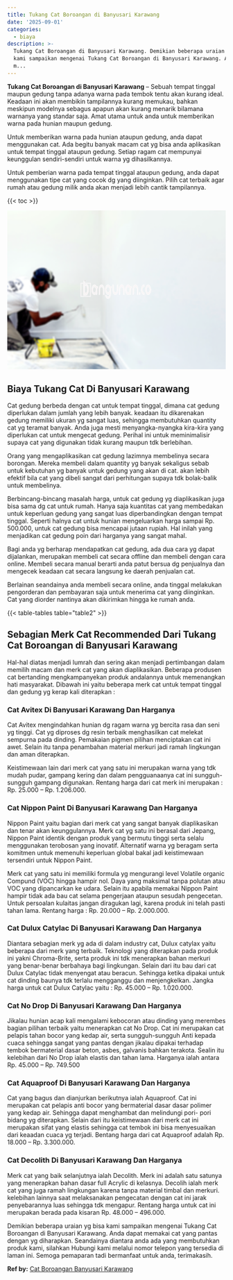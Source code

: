 ```yaml
---
title: Tukang Cat Boroangan di Banyusari Karawang
date: '2025-09-01'
categories:
  - biaya
description: >-
  Tukang Cat Boroangan di Banyusari Karawang. Demikian beberapa uraian yg bisa
  kami sampaikan mengenai Tukang Cat Boroangan di Banyusari Karawang. Anda dapat
  m...
---
```


**Tukang Cat Boroangan di Banyusari Karawang** – Sebuah tempat tinggal maupun gedung tanpa adanya warna pada tembok tentu akan kurang ideal. Keadaan ini akan membikin tampilannya kurang memukau, bahkan meskipun modelnya sebagus apapun akan kurang menarik bilamana warnanya yang standar saja. Amat utama untuk anda untuk memberikan warna pada hunian maupun gedung.

Untuk memberikan warna pada hunian ataupun gedung, anda dapat menggunakan cat. Ada begitu banyak macam cat yg bisa anda aplikasikan untuk tempat tinggal ataupun gedung. Setiap ragam cat mempunyai keunggulan sendiri-sendiri untuk warna yg dihasilkannya.

Untuk pemberian warna pada tempat tinggal ataupun gedung, anda dapat menggunakan tipe cat yang cocok dg yang diinginkan. Pilih cat terbaik agar rumah atau gedung milik anda akan menjadi lebih cantik tampilannya.

{{< toc >}}

![Tukang Cat Boroangan di Banyusari Karawang](/images/jasa-cat-murah41.png)

## Biaya Tukang Cat Di Banyusari Karawang

Cat gedung berbeda dengan cat untuk tempat tinggal, dimana cat gedung diperlukan dalam jumlah yang lebih banyak. keadaan itu dikarenakan gedung memiliki ukuran yg sangat luas, sehingga membutuhkan quantity cat yg teramat banyak. Anda juga mesti menyangka-nyangka kira-kira yang diperlukan cat untuk mengecat gedung. Perihal ini untuk meminimalisir supaya cat yang digunakan tidak kurang maupun tdk berlebihan.

Orang yang mengaplikasikan cat gedung lazimnya membelinya secara borongan. Mereka membeli dalam quantity yg banyak sekaligus sebab untuk kebutuhan yg banyak untuk gedung yang akan di cat. akan lebih efektif bila cat yang dibeli sangat dari perhitungan supaya tdk bolak-balik untuk membelinya.

Berbincang-bincang masalah harga, untuk cat gedung yg diaplikasikan juga bisa sama dg cat untuk rumah. Hanya saja kuantitas cat yang membedakan untuk keperluan gedung yang sangat luas diperbandingkan dengan tempat tinggal. Seperti halnya cat untuk hunian mengeluarkan harga sampai Rp. 500.000, untuk cat gedung bisa mencapai jutaan rupiah. Hal inilah yang menjadikan cat gedung poin dari harganya yang sangat mahal.

Bagi anda yg berharap mendapatkan cat gedung, ada dua cara yg dapat dijalankan, merupakan membeli cat secara offline dan membeli dengan cara online. Membeli secara manual berarti anda patut bersua dg penjualnya dan mengecek keadaan cat secara langsung ke daerah penjualan cat.

Berlainan seandainya anda membeli secara online, anda tinggal melakukan pengorderan dan pembayaran saja untuk menerima cat yang diinginkan. Cat yang diorder nantinya akan dikirimkan hingga ke rumah anda.

{{< table-tables table="table2" >}}

## Sebagian Merk Cat Recommended Dari Tukang Cat Boroangan di Banyusari Karawang

Hal-hal diatas menjadi lumrah dan sering akan menjadi pertimbangan dalam memilih macam dan merk cat yang akan diaplikasikan. Beberapa produsen cat bertanding mengkampanyekan produk andalannya untuk memenangkan hati masyarakat. Dibawah ini yaitu beberapa merk cat untuk tempat tinggal dan gedung yg kerap kali diterapkan :

### Cat Avitex Di Banyusari Karawang Dan Harganya

Cat Avitex mengindahkan hunian dg ragam warna yg bercita rasa dan seni yg tinggi. Cat yg diproses dg resin terbaik menghasilkan cat melekat sempurna pada dinding. Pemakaian pigmen pilihan menciptakan cat ini awet. Selain itu tanpa penambahan material merkuri jadi ramah lingkungan dan aman diterapkan.

Keistimewaan lain dari merk cat yang satu ini merupakan warna yang tdk mudah pudar, gampang kering dan dalam pengguanaanya cat ini sungguh-sungguh gampang digunakan. Rentang harga dari cat merk ini merupakan : Rp. 25.000 – Rp. 1.206.000.

### Cat Nippon Paint Di Banyusari Karawang Dan Harganya

Nippon Paint yaitu bagian dari merk cat yang sangat banyak diaplikasikan dan tenar akan keunggulannya. Merk cat yg satu ini berasal dari Jepang, Nippon Paint identik dengan produk yang bermutu tinggi serta selalu menggunakan terobosan yang inovatif. Alternatif warna yg beragam serta komitmen untuk memenuhi keperluan global bakal jadi keistimewaan tersendiri untuk Nippon Paint.

Merk cat yang satu ini memiliki formula yg mengurangi level Volatile organic Compund (VOC) hingga hampir nol. Daya yang maksimal tanpa polutan atau VOC yang dipancarkan ke udara. Selain itu apabila memakai Nippon Paint hampir tidak ada bau cat selama pengerjaan ataupun sesudah pengecetan. Untuk persoalan kulaitas jangan diragukan lagi, karena produk ini telah pasti tahan lama. Rentang harga : Rp. 20.000 – Rp. 2.000.000.

### Cat Dulux Catylac Di Banyusari Karawang Dan Harganya

Diantara sebagian merk yg ada di dalam industry cat, Dulux catylax yaitu beberapa dari merk yang terbaik. Teknologi yang diterapkan pada produk ini yakni Chroma-Brite, serta produk ini tdk menerapkan bahan merkuri yang benar-benar berbahaya bagi lingkungan. Selain dari itu bau dari cat Dulux Catylac tidak menyengat atau beracun. Sehingga ketika dipakai untuk cat dinding baunya tdk terlalu mengganggu dan menjengkelkan. Jangka harga untuk cat Dulux Catylac yaitu : Rp. 45.000 – Rp. 1.020.000.

### Cat No Drop Di Banyusari Karawang Dan Harganya

Jikalau hunian acap kali mengalami kebocoran atau dinding yang merembes bagian pilihan terbaik yaitu menerapkan cat No Drop. Cat ini merupakan cat pelapis tahan bocor yang kedap air, serta sungguh-sungguh Anti kepada cuaca sehingga sangat yang pantas dengan jikalau dipakai terhadap tembok bermaterial dasar beton, asbes, galvanis bahkan terakota. Sealin itu kelebihan dari No Drop ialah elastis dan tahan lama. Harganya ialah antara Rp. 45.000 – Rp. 749.500

### Cat Aquaproof Di Banyusari Karawang Dan Harganya

Cat yang bagus dan dianjurkan berikutnya ialah Aquaproof. Cat ini merupakan cat pelapis anti bocor yang bermaterial dasar dasar polimer yang kedap air. Sehingga dapat menghambat dan melindungi pori- pori bidang yg diterapkan. Selain dari itu keistimewaan dari merk cat ini merupakan sifat yang elastis sehingga cat tembok ini bisa menyesuaikan dari keaadan cuaca yg terjadi. Bentang harga dari cat Aquaproof adalah Rp. 18.000 – Rp. 3.300.000.

### Cat Decolith Di Banyusari Karawang Dan Harganya

Merk cat yang baik selanjutnya ialah Decolith. Merk ini adalah satu satunya yang menerapkan bahan dasar full Acrylic di kelasnya. Decolih ialah merk cat yang juga ramah lingkungan karena tanpa material timbal dan merkuri. kelebihan lainnya saat melaksanakan pengecatan dengan cat ini jarak penyebarannya luas sehingga tdk mengapur. Rentang harga untuk cat ini merupakan berada pada kisaran Rp. 48.000 – 496.000.

Demikian beberapa uraian yg bisa kami sampaikan mengenai Tukang Cat Boroangan di Banyusari Karawang. Anda dapat memakai cat yang pantas dengan yg diharapkan. Seandainya diantara anda ada yang membutuhkan produk kami, silahkan Hubungi kami melalui nomor telepon yang tersedia di laman ini. Semoga pemaparan tadi bermanfaat untuk anda, terimakasih.

**Ref by:** [Cat Boroangan Banyusari Karawang](https://id.wikipedia.org/wiki/Cat)
